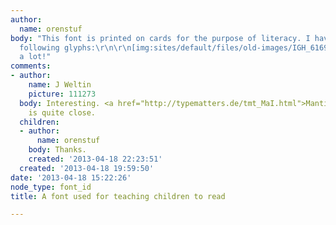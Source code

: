 ```yaml
---
author:
  name: orenstuf
body: "This font is printed on cards for the purpose of literacy. I have only the
  following glyphs:\r\n\r\n[img:sites/default/files/old-images/IGH_6169.png]\r\n[img:sites/default/files/old-images/A_3605.png]\r\n[img:sites/default/files/old-images/EO_6409.png]\r\n\r\n\r\nThanks
  a lot!"
comments:
- author:
    name: J Weltin
    picture: 111273
  body: Interesting. <a href="http://typematters.de/tmt_MaI.html">Mantika Informal</a>
    is quite close.
  children:
  - author:
      name: orenstuf
    body: Thanks.
    created: '2013-04-18 22:23:51'
  created: '2013-04-18 19:59:50'
date: '2013-04-18 15:22:26'
node_type: font_id
title: A font used for teaching children to read

---
```


